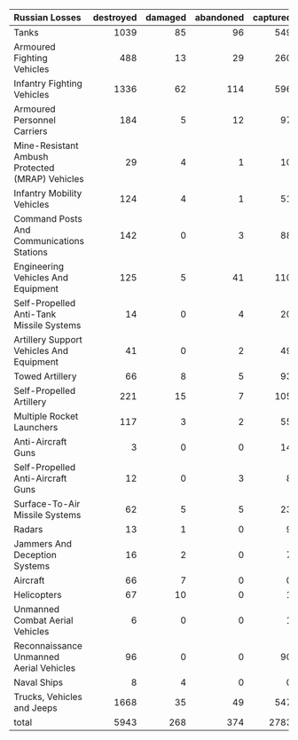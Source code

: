 | Russian Losses                                   |   destroyed |   damaged |   abandoned |   captured |   total |
|:-------------------------------------------------|------------:|----------:|------------:|-----------:|--------:|
| Tanks                                            |        1039 |        85 |          96 |        549 |    1769 |
| Armoured Fighting Vehicles                       |         488 |        13 |          29 |        260 |     790 |
| Infantry Fighting Vehicles                       |        1336 |        62 |         114 |        596 |    2108 |
| Armoured Personnel Carriers                      |         184 |         5 |          12 |         97 |     298 |
| Mine-Resistant Ambush Protected  (MRAP) Vehicles |          29 |         4 |           1 |         10 |      44 |
| Infantry Mobility Vehicles                       |         124 |         4 |           1 |         51 |     180 |
| Command Posts And Communications Stations        |         142 |         0 |           3 |         88 |     233 |
| Engineering Vehicles And Equipment               |         125 |         5 |          41 |        110 |     281 |
| Self-Propelled Anti-Tank Missile Systems         |          14 |         0 |           4 |         20 |      38 |
| Artillery Support Vehicles And Equipment         |          41 |         0 |           2 |         49 |      92 |
| Towed Artillery                                  |          66 |         8 |           5 |         93 |     172 |
| Self-Propelled Artillery                         |         221 |        15 |           7 |        105 |     348 |
| Multiple Rocket Launchers                        |         117 |         3 |           2 |         55 |     177 |
| Anti-Aircraft Guns                               |           3 |         0 |           0 |         14 |      17 |
| Self-Propelled Anti-Aircraft Guns                |          12 |         0 |           3 |          8 |      23 |
| Surface-To-Air Missile Systems                   |          62 |         5 |           5 |         23 |      95 |
| Radars                                           |          13 |         1 |           0 |          9 |      23 |
| Jammers And Deception Systems                    |          16 |         2 |           0 |          7 |      25 |
| Aircraft                                         |          66 |         7 |           0 |          0 |      73 |
| Helicopters                                      |          67 |        10 |           0 |          1 |      78 |
| Unmanned Combat Aerial Vehicles                  |           6 |         0 |           0 |          1 |       7 |
| Reconnaissance Unmanned Aerial Vehicles          |          96 |         0 |           0 |         90 |     186 |
| Naval Ships                                      |           8 |         4 |           0 |          0 |      12 |
| Trucks, Vehicles and Jeeps                       |        1668 |        35 |          49 |        547 |    2299 |
| total                                            |        5943 |       268 |         374 |       2783 |    9368 |